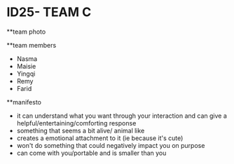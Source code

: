 # ID25- TEAM C


**team photo


**team members

- Nasma
- Maisie
- Yingqi
- Remy
- Farid
  
**manifesto

- it can understand what you want through your interaction and can give a helpful/entertaining/comforting response
- something that seems a bit alive/ animal like
- creates a emotional attachment to it (ie because it's cute)
- won't do something that could negatively impact you on purpose
- can come with you/portable and is smaller than you
